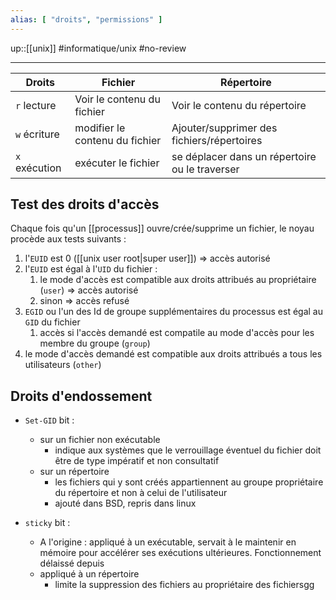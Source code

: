 ```yaml
---
alias: [ "droits", "permissions" ]
---
```

up::[[unix]]
#informatique/unix #no-review 

----

| Droits        | Fichier | Répertoire |
| ------------- | ------- | ---------- |
|`r` lecture|Voir le contenu du fichier|Voir le contenu du répertoire|
|`w` écriture|modifier le contenu du fichier|Ajouter/supprimer des fichiers/répertoires| 
|`x` exécution|exécuter le fichier|se déplacer dans un répertoire ou le traverser|

## Test des droits d'accès 
Chaque fois qu'un [[processus]] ouvre/crée/supprime un fichier, le noyau procède aux tests suivants :
 1. l'`EUID` est 0 ([[unix user root|super user]]) => accès autorisé
 2. l'`EUID` est égal à l'`UID` du fichier :
     1. le mode d'accès est compatible aux droits attribués au propriétaire (`user`) => accès autorisé
     2. sinon => accès refusé
 3. `EGID` ou l'un des Id de groupe supplémentaires du processus est égal au `GID` du fichier 
     1. accès si l'accès demandé est compatile au mode d'accès pour les membre du groupe (`group`)
 4. le mode d'accès demandé est compatible aux droits attribués a tous les utilisateurs (`other`)

## Droits d'endossement

 - `Set-GID` bit :
     - sur un fichier non exécutable
         - indique aux systèmes que le verrouillage éventuel du fichier doit être de type impératif et non consultatif
     - sur un répertoire 
         - les fichiers qui y sont créés appartiennent au groupe propriétaire du répertoire et non à celui de l'utilisateur 
         - ajouté dans BSD, repris dans linux


 - `sticky` bit :
     - A l'origine : appliqué à un exécutable, servait à le maintenir en mémoire pour accélérer ses exécutions ultérieures. Fonctionnement délaissé depuis
     - appliqué à un répertoire
         - limite la suppression des fichiers au propriétaire des fichiersgg